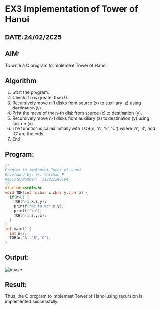 # EX3 Implementation of Tower of Hanoi
## DATE:24/02/2025
## AIM:
To write a C program to implement Tower of Hanoi

## Algorithm
1. Start the program. 
2. Check if n is greater than 0. 
3. Recursively move n-1 disks from source (x) to auxiliary (z) using destination (y). 
4. Print the move of the n-th disk from source (x) to destination (y). 
5. Recursively move n-1 disks from auxiliary (z) to destination (y) using source (x). 
6. The function is called initially with TOH(n, 'A', 'B', 'C') where 'A', 'B', and 'C' are the rods. 
7. End  

## Program:
```C
/*
Program to implement Tower of Hanoi
Developed by: Sri Varshan P
RegisterNumber:  212222240104
*/
#include<stdio.h> 
void TOH(int n,char x,char y,char z) { 
  if(n>0) { 
    TOH(n-1,x,z,y); 
    printf("%c to %c",x,y); 
    printf("\n"); 
    TOH(n-1,z,y,x); 
  } 
} 
int main() { 
  int n=2; 
  TOH(n,'A','B','C'); 
}
```

## Output:

![image](https://github.com/user-attachments/assets/531fa31c-9832-4bb5-8ee0-ff3734b517b2)


## Result:
Thus, the C program to implement Tower of Hanoi using recursion is implemented successfully.
